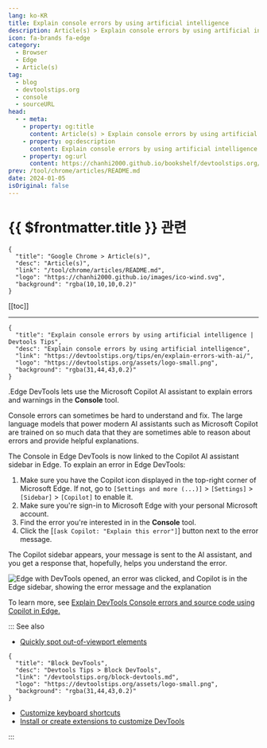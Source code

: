 ```yaml
---
lang: ko-KR
title: Explain console errors by using artificial intelligence
description: Article(s) > Explain console errors by using artificial intelligence
icon: fa-brands fa-edge
category: 
  - Browser
  - Edge
  - Article(s)
tag: 
  - blog
  - devtoolstips.org
  - console
  - sourceURL
head:
  - - meta:
    - property: og:title
      content: Article(s) > Explain console errors by using artificial intelligence
    - property: og:description
      content: Explain console errors by using artificial intelligence
    - property: og:url
      content: https://chanhi2000.github.io/bookshelf/devtoolstips.org/explain-errors-with-ai.html
prev: /tool/chrome/articles/README.md
date: 2024-01-05
isOriginal: false
---
```


# {{ $frontmatter.title }} 관련

```component VPCard
{
  "title": "Google Chrome > Article(s)",
  "desc": "Article(s)",
  "link": "/tool/chrome/articles/README.md",
  "logo": "https://chanhi2000.github.io/images/ico-wind.svg",
  "background": "rgba(10,10,10,0.2)"
}
```

[[toc]]

---

```component VPCard
{
  "title": "Explain console errors by using artificial intelligence | Devtools Tips",
  "desc": "Explain console errors by using artificial intelligence",
  "link": "https://devtoolstips.org/tips/en/explain-errors-with-ai/",
  "logo": "https://devtoolstips.org/assets/logo-small.png",
  "background": "rgba(31,44,43,0.2)"
}
```

.<VPIcon icon="fa-brands fa-edge"/>Edge DevTools lets use the Microsoft Copilot AI assistant to explain errors and warnings in the **Console** tool.

Console errors can sometimes be hard to understand and fix. The large language models that power modern AI assistants such as Microsoft Copilot are trained on so much data that they are sometimes able to reason about errors and provide helpful explanations.

The Console in <VPIcon icon="fa-brands fa-edge"/>Edge DevTools is now linked to the Copilot AI assistant sidebar in <VPIcon icon="fa-brands fa-edge"/>Edge. To explain an error in <VPIcon icon="fa-brands fa-edge"/>Edge DevTools:

1. Make sure you have the Copilot icon displayed in the top-right corner of Microsoft Edge. If not, go to <VPIcon icon="iconfont icon-select"/>`[Settings and more (...)]` > `[Settings]` > `[Sidebar]` > `[Copilot]` to enable it.
2. Make sure you're sign-in to <VPIcon icon="fa-brands fa-edge"/>Microsoft Edge with your personal Microsoft account.
3. Find the error you're interested in in the **Console** tool.
4. Click the [<VPIcon icon="iconfont icon-select"/>`[ask Copilot: "Explain this error"]`] button next to the error message.

The Copilot sidebar appears, your message is sent to the AI assistant, and you get a response that, hopefully, helps you understand the error.

![<VPIcon icon="fa-brands fa-edge"/>Edge with DevTools opened, an error was clicked, and Copilot is in the <VPIcon icon="fa-brands fa-edge"/>Edge sidebar, showing the error message and the explanation](https://devtoolstips.org/assets/img/explain-errors-with-ai.png)

To learn more, see [<VPIcon icon="fa-brands fa-edge"/>Explain DevTools Console errors and source code using Copilot in Edge.](https://learn.microsoft.com/microsoft-edge/devtools-guide-chromium/experimental-features/copilot-explain)

::: See also

- [Quickly spot out-of-viewport elements](https://devtoolstips.org/tips/en/spot-out-of-viewport-elements) <!-- TODO: add VPCard -->

```component VPCard
{
  "title": "Block DevTools",
  "desc": "Devtools Tips > Block DevTools",
  "link": "/devtoolstips.org/block-devtools.md",
  "logo": "https://devtoolstips.org/assets/logo-small.png",
  "background": "rgba(31,44,43,0.2)"
}
```

- [Customize keyboard shortcuts](https://devtoolstips.org/tips/en/customize-keyboard-shortcuts) <!-- TODO: add VPCard -->
- [Install or create extensions to customize DevTools](https://devtoolstips.org/tips/en/extend-devtools) <!-- TODO: add VPCard -->

:::
